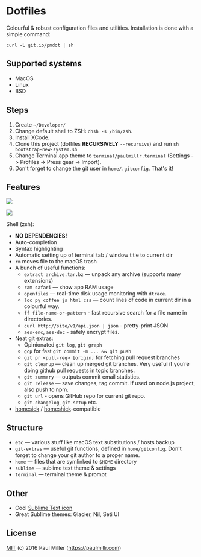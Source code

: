 # Dotfiles
Colourful & robust configuration files and utilities. Installation is done with a simple command:

```
curl -L git.io/pmdot | sh
```

## Supported systems

* MacOS
* Linux
* BSD

## Steps

1. Create `~/Developer/`
2. Change default shell to ZSH: `chsh -s /bin/zsh`.
3. Install XCode.
4. Clone this project (dotfiles **RECURSIVELY** `--recursive`) and run `sh bootstrap-new-system.sh`
5. Change Terminal.app theme to `terminal/paulmillr.terminal` (Settings -> Profiles -> Press gear -> Import).
6. Don't forget to change the git user in `home/.gitconfig`. That's it!

## Features

![](https://cloud.githubusercontent.com/assets/574696/3210643/80f11554-eed7-11e3-8c8f-5509bc304fc7.png)

![](https://cloud.githubusercontent.com/assets/574696/3210642/7ecc9a00-eed7-11e3-9357-27c2a8576f80.png)

Shell (zsh):

* **NO DEPENDENCIES!**
* Auto-completion
* Syntax highlighting
* Automatic setting up of terminal tab / window title to current dir
* `rm` moves file to the macOS trash
* A bunch of useful functions:
    * `extract archive.tar.bz` — unpack any archive (supports many extensions)
    * `ram safari` — show app RAM usage
    * `openfiles` — real-time disk usage monitoring with `dtrace`.
    * `loc py coffee js html css` — count lines of code
    in current dir in a colourful way.
    * `ff file-name-or-pattern` - fast recursive search for a file name in directories.
    * `curl http://site/v1/api.json | json` - pretty-print JSON
    * `aes-enc`, `aes-dec` - safely encrypt files.
* Neat git extras:
    * Opinionated `git log`, `git graph`
    * `gcp` for fast `git commit -m ... && git push`
    * `git pr <pull-req> [origin]` for fetching pull request branches
    * `git cleanup` — clean up merged git branches. Very useful if
    you’re doing github pull requests in topic branches.
    * `git summary` — outputs commit email statistics.
    * `git release` — save changes, tag commit. If used on node.js project, also push to npm.
    * `git url` - opens GitHub repo for current git repo.
    * `git-changelog`, `git-setup` etc.
* [homesick](https://github.com/technicalpickles/homesick) /
  [homeshick](https://github.com/andsens/homeshick)-compatible

## Structure
* `etc` — various stuff like macOS text substitutions / hosts backup
* `git-extras` — useful git functions, defined in `home/gitconfig`. Don't forget to change your git author to a proper name.
* `home` — files that are symlinked to `$HOME` directory
* `sublime` — sublime text theme & settings
* `terminal` — terminal theme & prompt

## Other

- Cool [Sublime Text icon](https://dribbble.com/shots/1840393-Sublime-Text-Yosemite-Icon?list=searches&tag=sublime_text)
- Great Sublime themes: Glacier, Nil, Seti UI

## License

[MIT](https://github.com/paulmillr/mit) (c) 2016 Paul Miller (https://paulmillr.com)
